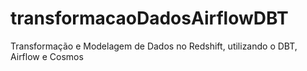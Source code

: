 # transformacaoDadosAirflowDBT
Transformação e Modelagem de Dados no Redshift, utilizando o DBT, Airflow e Cosmos
